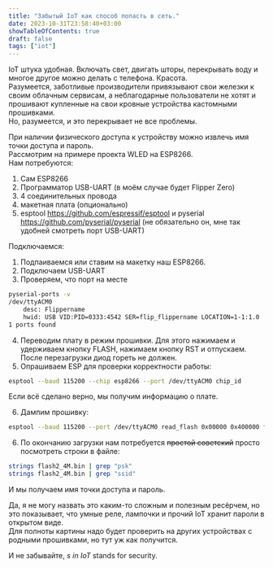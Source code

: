 ```yaml
---
title: "Забытый IoT как способ попасть в сеть."
date: 2023-10-31T23:58:40+03:00
showTableOfContents: true
draft: false
tags: ["iot"]
---
```


IoT штука удобная. Включать свет, двигать шторы, перекрывать воду и многое другое можно делать с телефона. Красота.  
Разумеется, заботливые производители привязывают свои железки к своим облачным сервисам, а неблагодарные пользователи не хотят и прошивают купленные на свои кровные устройства кастомными прошивками.  
Но, разумеется, и это перекрывает не все проблемы. 

<!--more-->

При наличии физического доступа к устройству можно извлечь имя точки доступа и пароль.   
Рассмотрим на примере проекта WLED на ESP8266.  
Нам потребуются: 
1. Сам ESP8266
2. Программатор USB-UART (в моём случае будет Flipper Zero)
3. 4 соединительных провода 
4. макетная плата (опционально)
5. esptool https://github.com/espressif/esptool и pyserial https://github.com/pyserial/pyserial (не обязательно он, мне так удобней смотреть порт USB-UART)

Подключаемся:
1. Подпаиваемся или ставим на макетку наш ESP8266.
2. Подключаем USB-UART
3. Проверяем, что порт на месте
```bash
pyserial-ports -v
/dev/ttyACM0        
    desc: Flippername
    hwid: USB VID:PID=0333:4542 SER=flip_flippername LOCATION=1-1:1.0
1 ports found
```
4. Переводим плату в режим прошивки. Для этого нажимаем и удерживаем кнопку FLASH, нажимаем кнопку RST и отпускаем. После перезагрузки диод гореть не должен. 
5. Опрашиваем ESP для проверки корректности работы:
```bash
esptool --baud 115200 --chip esp8266 --port /dev/ttyACM0 chip_id 
```
Если всё сделано верно, мы получим информацию о плате.

6. Дампим прошивку:
```bash
esptool --baud 115200 --port /dev/ttyACM0 read_flash 0x00000 0x400000 flash2_4M.bin 
```
6. По окончанию загрузки нам потребуется ~~простой советский~~ просто посмотреть строки в файле:
```bash
strings flash2_4M.bin | grep "psk"
strings flash2_4M.bin | grep "ssid"
```

И мы получаем имя точки доступа и пароль.

Да, я не могу назвать это каким-то сложным и полезным ресёрчем, но это показывает, что умные реле, лампочки и прочий IoT хранит пароли в открытом виде.  
Для полноты картины надо будет проверить на других устройствах с родными прошивками, но тут уж как получится.  

И не забывайте, _s in IoT_ stands for security.